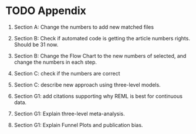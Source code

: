 # TODO Appendix

1. Section A: Change the numbers to add new matched files

2. Section B: Check if automated code is getting the article numbers rights. Should be 31 now.

3. Section B: Change the Flow Chart to the new numbers of selected, and change the numbers in each step.

4. Section C: check if the numbers are correct

5. Section C: describe new approach using three-level models.

6. Section G1: add citations supporting why REML is best for continuous data.

7. Section G1: Explain three-level meta-analysis.

8. Section G1: Explain Funnel Plots and publication bias.